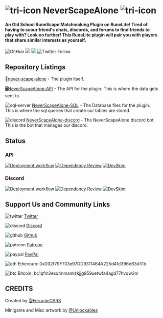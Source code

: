 # ![tri-icon](https://user-images.githubusercontent.com/5789682/173276602-8cbfd0e4-4509-4335-a6c6-49a133fd0c9f.png) NeverScapeAlone ![tri-icon](https://user-images.githubusercontent.com/5789682/173276602-8cbfd0e4-4509-4335-a6c6-49a133fd0c9f.png)

#### An Old School RuneScape Matchmaking Plugin on RuneLite! Tired of having to scour friend's chats, discords, and forums to find friends to play with? Look no further! This RuneLite plugin will pair you with players that share similar interests as yourself.
![GitHub](https://img.shields.io/github/license/NeverScapeAlone/never-scape-alone)
[![](https://img.shields.io/endpoint?url=https://i.pluginhub.info/shields/rank/plugin/neverscapealone)](https://runelite.net/plugin-hub) [![](https://img.shields.io/endpoint?url=https://i.pluginhub.info/shields/installs/plugin/neverscapealone)](https://runelite.net/plugin-hub)
![Twitter Follow](https://img.shields.io/twitter/follow/NeverScapeAlone?style=social)
## Repository Listings
🔌[never-scape-alone](https://github.com/NeverScapeAlone/never-scape-alone) - The plugin itself.

🖥[NeverScapeAlone-API](https://github.com/NeverScapeAlone/NeverScapeAlone-API) - The API for the plugin. This is where the data gets sent to.

![sql-server](https://user-images.githubusercontent.com/5789682/177053846-3b578ea9-79af-4c50-b8c7-c0f078c537e3.png)
[NeverScapeAlone-SQL](https://github.com/NeverScapeAlone/NeverScapeAlone-SQL) - The Database files for the plugin. This is where the sql queries that create our tables are stored.

![discord](https://user-images.githubusercontent.com/5789682/173276137-8ea82e88-4ec1-444f-baf0-4b0dc171901f.png) [NeverScapeAlone-discord](https://github.com/NeverScapeAlone/NeverScapeAlone-discord) - The NeverScapeAlone discord bot. This is the bot that manages our discord.

## Status

### API
[![Deployment workflow](https://github.com/NeverScapeAlone/NeverScapeAlone-API/actions/workflows/workflow.yml/badge.svg)](https://github.com/NeverScapeAlone/NeverScapeAlone-API/actions/workflows/workflow.yml) [![Dependency Review](https://github.com/NeverScapeAlone/NeverScapeAlone-API/actions/workflows/dependency-review.yml/badge.svg)](https://github.com/NeverScapeAlone/NeverScapeAlone-API/actions/workflows/dependency-review.yml) [![DevSkim](https://github.com/NeverScapeAlone/NeverScapeAlone-API/actions/workflows/devskim.yml/badge.svg)](https://github.com/NeverScapeAlone/NeverScapeAlone-API/actions/workflows/devskim.yml)

### Discord
[![Deployment workflow](https://github.com/NeverScapeAlone/NeverScapeAlone-discord/actions/workflows/workflow.yml/badge.svg)](https://github.com/NeverScapeAlone/NeverScapeAlone-discord/actions/workflows/workflow.yml) [![Dependency Review](https://github.com/NeverScapeAlone/NeverScapeAlone-discord/actions/workflows/dependency-review.yml/badge.svg)](https://github.com/NeverScapeAlone/NeverScapeAlone-discord/actions/workflows/dependency-review.yml)
[![DevSkim](https://github.com/NeverScapeAlone/NeverScapeAlone-discord/actions/workflows/devskim.yml/badge.svg)](https://github.com/NeverScapeAlone/NeverScapeAlone-discord/actions/workflows/devskim.yml)


## Support Us and Community Links
![twitter](https://user-images.githubusercontent.com/5789682/173276125-347af1a5-e866-4770-97b2-7ebd3ab1aaa6.png)
[Twitter](https://www.twitter.com/NeverScapeAlone)

![discord](https://user-images.githubusercontent.com/5789682/173276137-8ea82e88-4ec1-444f-baf0-4b0dc171901f.png)
[Discord](https://discord.gg/rs2AH3vnmf)

![github](https://user-images.githubusercontent.com/5789682/173276200-a073b459-e9b6-45da-82b7-c1d88e1dd268.png)
[Github](https://github.com/NeverScapeAlone)

![patreon](https://user-images.githubusercontent.com/5789682/173276176-22dd9dcc-40c8-472b-9da2-455eebec296a.png)
[Patreon](https://www.patreon.com/bot_detector)

![paypal](https://user-images.githubusercontent.com/5789682/173276162-04095593-1887-42bc-b15d-718b2479425c.png)
[PayPal](https://www.paypal.com/paypalme/osrsbotdetector)

![eth](https://user-images.githubusercontent.com/5789682/173276023-fceaa48e-41ee-4968-a78a-66503eb8abdc.png)
Ethereum: 0xD02f79F703e97DD9311464A225d41d396eB3d31b

![btc](https://user-images.githubusercontent.com/5789682/173276016-702a3031-94c1-4b75-b951-738d5b500a47.png)
Bitcoin: bc1qfm2esx4nmamlzkjjg959uetwfa4agd77hvqw2m


## CREDITS
Created by [@FerrariicOSRS](www.twitter.com/Ferrariicosrs)

Minigame and Misc artwork by [@Unlockables](www.twitter.com/unlockables)